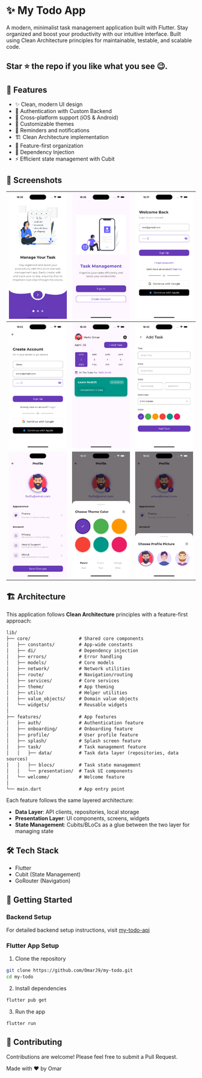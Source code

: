 # ✨ My Todo App

A modern, minimalist task management application built with Flutter. Stay organized and boost your productivity with our intuitive interface. Built using Clean Architecture principles for maintainable, testable, and scalable code.

## Star ⭐ the repo if you like what you see 😉.

## 🌟 Features

- ✨ Clean, modern UI design
- 🔐 Authentication with Custom Backend
- 📱 Cross-platform support (iOS & Android)
- 🎨 Customizable themes
- 🔔 Reminders and notifications
- 🏗️ Clean Architecture implementation
- 🧩 Feature-first organization
- 🔄 Dependency Injection
- ⚡ Efficient state management with Cubit

## 📸 Screenshots

| ![Screenshot 1](assets/screenshots/screenshot-1.png) | ![Screenshot 2](assets/screenshots/screenshot-2.png) | ![Screenshot 3](assets/screenshots/screenshot-3.png) |
|---|---|---|
| ![Screenshot 4](assets/screenshots/screenshot-8.png) | ![Screenshot 5](assets/screenshots/screenshot-4.png) | ![Screenshot 6](assets/screenshots/screenshot-5.png) |
| ![Screenshot 7](assets/screenshots/screenshot-6.png) | ![Screenshot 8](assets/screenshots/screenshot-7.png) | ![Screenshot 9](assets/screenshots/screenshot-9.png) |




## 🏗️ Architecture

This application follows **Clean Architecture** principles with a feature-first approach:

```
lib/
├── core/                  # Shared core components
│   ├── constants/         # App-wide constants
│   ├── di/                # Dependency injection
│   ├── errors/            # Error handling
│   ├── models/            # Core models
│   ├── network/           # Network utilities
│   ├── route/             # Navigation/routing
│   ├── services/          # Core services
│   ├── theme/             # App theming
│   ├── utils/             # Helper utilities
│   ├── value_objects/     # Domain value objects
│   └── widgets/           # Reusable widgets
│
├── features/              # App features
│   ├── auth/              # Authentication feature
│   ├── onboarding/        # Onboarding feature
│   ├── profile/           # User profile feature
│   ├── splash/            # Splash screen feature
│   ├── task/              # Task management feature
│   │   ├── data/          # Task data layer (repositories, data sources)
│   │   ├── blocs/         # Task state management
│   │   └── presentation/  # Task UI components
│   └── welcome/           # Welcome feature
│
└── main.dart              # App entry point
```

Each feature follows the same layered architecture:

- **Data Layer**: API clients, repositories, local storage
- **Presentation Layer**: UI components, screens, widgets
- **State Management**: Cubits/BLoCs as a glue between the two layer for managing state

## 🛠️ Tech Stack

- Flutter
- Cubit (State Management)
- GoRouter (Navigation)

## 🚀 Getting Started

### Backend Setup

For detailed backend setup instructions, visit [my-todo-api](https://github.com/OmarJ9/todo-api-nestjs#readme)

### Flutter App Setup

1. Clone the repository

```bash
git clone https://github.com/OmarJ9/my-todo.git
cd my-todo
```

2. Install dependencies

```bash
flutter pub get
```

3. Run the app

```bash
flutter run
```

## 🤝 Contributing

Contributions are welcome! Please feel free to submit a Pull Request.

Made with ❤️ by Omar
